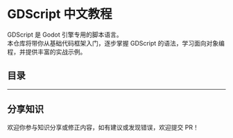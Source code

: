 # GDScript 中文教程

GDScript 是 Godot 引擎专用的脚本语言。  
本仓库将带你从基础代码框架入门，逐步掌握 GDScript 的语法，学习面向对象编程，并提供丰富的实战示例。

## 目录
---

## 分享知识

欢迎你参与知识分享或修正内容，如有建议或发现错误，欢迎提交 PR！